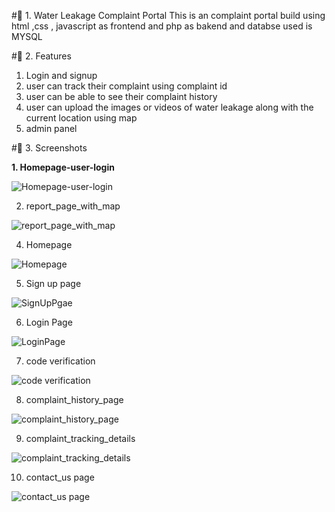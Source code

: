 #🚀 1. Water Leakage Complaint Portal 
This is an complaint portal build using html ,css , javascript as frontend and php as bakend and databse used is MYSQL

#🚀 2. Features
1.  Login and signup
2.  user can track their complaint using complaint id
3.  user can be able to see their complaint history
4.  user can upload the images or videos of water leakage along with the current location using map
5.  admin panel

#🚀 3. Screenshots


**1.   Homepage-user-login**    <!-- Medium-->

![Homepage-user-login](https://github.com/Hussain-Saabri/AquaLeak/blob/281851dd1c167eada2fd548d75aa1767d06f10bc/Screenshots/Homepage-user-login.png)

2.  report_page_with_map

![report_page_with_map](https://github.com/Hussain-Saabri/AquaLeak/blob/281851dd1c167eada2fd548d75aa1767d06f10bc/Screenshots/report_page_with_map.png)

4.  Homepage
   
![Homepage](https://github.com/Hussain-Saabri/AquaLeak/blob/281851dd1c167eada2fd548d75aa1767d06f10bc/Screenshots/Homepage.png)

5.  Sign up page
   

![SignUpPgae](https://github.com/Hussain-Saabri/AquaLeak/blob/cba41127521f9912ecce178edba3e839f04badcc/Screenshots/signup%20page.png)

6.  Login Page

   
![LoginPage](https://github.com/Hussain-Saabri/AquaLeak/blob/cba41127521f9912ecce178edba3e839f04badcc/Screenshots/loginpage.png)

7.  code verification
   
![code verification](https://github.com/Hussain-Saabri/AquaLeak/blob/281851dd1c167eada2fd548d75aa1767d06f10bc/Screenshots/code%20verification.png)
 

8.  complaint_history_page

  
![complaint_history_page](https://github.com/Hussain-Saabri/AquaLeak/blob/281851dd1c167eada2fd548d75aa1767d06f10bc/Screenshots/complaint_history_page.png)

9.  complaint_tracking_details

    
![complaint_tracking_details](https://github.com/Hussain-Saabri/AquaLeak/blob/281851dd1c167eada2fd548d75aa1767d06f10bc/Screenshots/complaint_tracking_details.png)

10.  contact_us page

![contact_us page](https://github.com/Hussain-Saabri/AquaLeak/blob/281851dd1c167eada2fd548d75aa1767d06f10bc/Screenshots/contact_us%20page.png)


